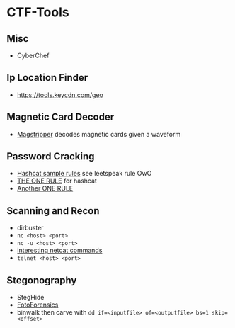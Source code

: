 # CTF-Tools
## Misc
- CyberChef
## Ip Location Finder
- https://tools.keycdn.com/geo
## Magnetic Card Decoder
- [Magstripper](https://sourceforge.net/projects/magstripper/) decodes magnetic cards given a waveform
## Password Cracking
- [Hashcat sample rules](https://github.com/hashcat/hashcat/tree/master/rules) see leetspeak rule OwO
- [THE ONE RULE](https://github.com/NotSoSecure/password_cracking_rules) for hashcat
- [Another ONE RULE](https://github.com/stealthsploit/Optimised-hashcat-Rule)
## Scanning and Recon
- dirbuster
- `nc <host> <port>`
- `nc -u <host> <port>`
- [interesting netcat commands](https://phoenixnap.com/kb/nc-command)
- `telnet <host> <port>`
## Stegonography
- StegHide
- [FotoForensics](https://fotoforensics.com/)
- binwalk then carve with `dd if=<inputfile> of=<outputfile> bs=1 skip=<offset>`
